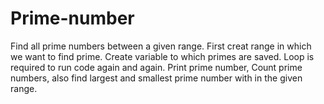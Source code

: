 # Prime-number
Find all prime numbers between a given range.
First creat range in which we want to find prime.
Create variable to which primes are saved.
Loop is required to run code again and again.
Print prime number, Count prime numbers, also find largest and smallest prime number with in the given range.
